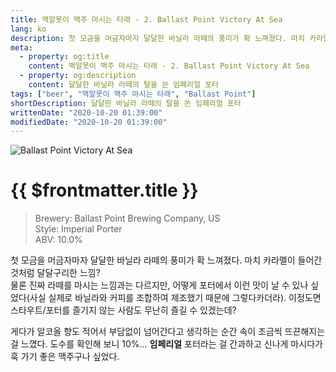 ```yaml
---
title: 맥알못이 맥주 마시는 타래 - 2. Ballast Point Victory At Sea
lang: ko
description: 첫 모금을 머금자마자 달달한 바닐라 라떼의 풍미가 확 느껴졌다. 마치 카라멜이 들어간 것처럼 달달구리한 느낌? 물론 진짜 라떼를 마시는 느낌과는 다르지만, 어떻게 포터에서 이런 맛이 날 수 있나 싶었다.
meta:
  - property: og:title
    content: 맥알못이 맥주 마시는 타래 - 2. Ballast Point Victory At Sea
  - property: og:description
    content: 달달한 바닐라 라떼의 탈을 쓴 임페리얼 포터
tags: ["beer", "맥알못이 맥주 마시는 타래", "Ballast Point"]
shortDescription: 달달한 바닐라 라떼의 탈을 쓴 임페리얼 포터
writtenDate: "2020-10-20 01:39:00"
modifiedDate: "2020-10-20 01:39:00"
---
```


![Ballast Point Victory At Sea](/images/victory_at_sea.jpg)

# {{ $frontmatter.title }}

> Brewery: Ballast Point Brewing Company, US  
> Style: Imperial Porter  
> ABV: 10.0%

첫 모금을 머금자마자 달달한 바닐라 라떼의 풍미가 확 느껴졌다. 마치 카라멜이 들어간 것처럼 달달구리한 느낌?  
물론 진짜 라떼를 마시는 느낌과는 다르지만, 어떻게 포터에서 이런 맛이 날 수 있나 싶었다(사실 실제로 바닐라와 커피를 조합하여 제조했기 때문에 그렇다카더라). 이정도면 스타우트/포터를 즐기지 않는 사람도 무난히 즐길 수 있겠는데?

게다가 알코올 향도 적어서 부담없이 넘어간다고 생각하는 순간 속이 조금씩 뜨끈해지는 걸 느꼈다. 도수를 확인해 보니 10%... **임페리얼** 포터라는 걸 간과하고 신나게 마시다가 훅 가기 좋은 맥주구나 싶었다.
